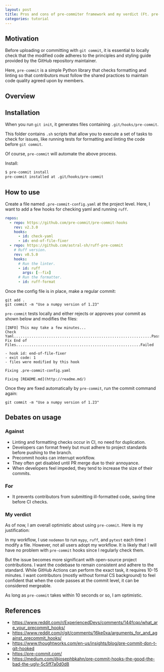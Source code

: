 ```yaml
---
layout: post
title: Pros and cons of pre-commiter framework and my verdict (Ft. pre-commit)
categories: tutorial
---
```


## Motivation

Before uploading or committing with `git commit`, it is essential to locally
check that the modified code adheres to the principles and styling guide
provided by the GitHub repository maintainer.

Here, `pre-commit` is a simple Python library that checks formatting and linting
so that contributors must follow the shared practices to maintain code quality
agreed upon by members.

## Overview

## Installation

When you run `git init`, it generates files containing `.git/hooks/pre-commit`.

This folder contains `.sh` scripts that allow you to execute a set of tasks to
check for issues, like running tests for formatting and linting the code before
`git commit`.

Of course, `pre-commit` will automate the above process.

Install:

```bash
$ pre-commit install
pre-commit installed at .git/hooks/pre-commit
```

## How to use

Create a file named `.pre-commit-config.yaml` at the project level. Here, I want
to add a few hooks for checking yaml and running `ruff`.

```yaml
repos:
  - repo: https://github.com/pre-commit/pre-commit-hooks
    rev: v2.3.0
    hooks:
      - id: check-yaml
      - id: end-of-file-fixer
  - repo: https://github.com/astral-sh/ruff-pre-commit
    # Ruff version.
    rev: v0.5.0
    hooks:
      # Run the linter.
      - id: ruff
        args: [--fix]
      # Run the formatter.
      - id: ruff-format
```

Once the config file is in place, make a regular commit:

```text
git add .
git commit -m "Use a numpy version of 1.23"
```

`pre-commit` tests locally and either rejects or approves your commit as shown
below and modifies the files:

```text
[INFO] This may take a few minutes...
Check Yaml...............................................................Passed
Fix End of Files.........................................................Failed

- hook id: end-of-file-fixer
- exit code: 1
- files were modified by this hook

Fixing .pre-commit-config.yaml

Fixing [README.md](http://readme.md/)
```

Once they are fixed automatically by `pre-commit`, run the commit command again:

```
git commit -m "Use a numpy version of 1.23"
```

## Debates on usage

### Against

- Linting and formatting checks occur in CI, no need for duplication.
- Developers can format freely but must adhere to project standards before
  pushing to the branch.
- Precommit hooks can interrupt workflow.
- They often get disabled until PR merge due to their annoyance.
- When developers feel impeded, they tend to increase the size of their commits.

### For

- It prevents contributors from submitting ill-formatted code, saving time
  before CI checks.

### My verdict

As of now, I am overall optimistic about using `pre-commit`. Here is my
justification:

In my workflow, I use `nodemon` to run `mypy`, `ruff`, and `pytest` each time I
modify a file. However, not all users adopt my workflow. It is likely that I
will have no problem with `pre-commit` hooks since I regularly check them.

But the issue becomes more significant with open-source project contributions. I
want the codebase to remain consistent and adhere to the standard. While GitHub
Actions can perform the exact task, it requires 10-15 minutes. I want
contributors (mostly without formal CS background) to feel confident that when
the code passes at the commit level, it can be considered mergeable.

As long as `pre-commit` takes within 10 seconds or so, I am optimistic.

## References

- https://www.reddit.com/r/ExperiencedDevs/comments/144fcqo/what_are_your_precommit_hooks/
- https://www.reddit.com/r/git/comments/16ke0xa/arguments_for_and_against_precommit_hooks/
- https://www.thoughtworks.com/en-us/insights/blog/pre-commit-don-t-git-hooked
- https://pre-commit.com/
- https://medium.com/@josephbkahn/pre-commit-hooks-the-good-the-bad-the-ugly-5c5ff7a0d0d8

